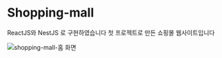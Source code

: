 # Shopping-mall
ReactJS와 NestJS 로 구현하였습니다
첫 프로젝트로 만든 쇼핑몰 웹사이트입니다

![shopping-mall-홈 화면](https://github.com/user-attachments/assets/7e5ced6e-dc44-477c-ad1f-0d55b648548e)
